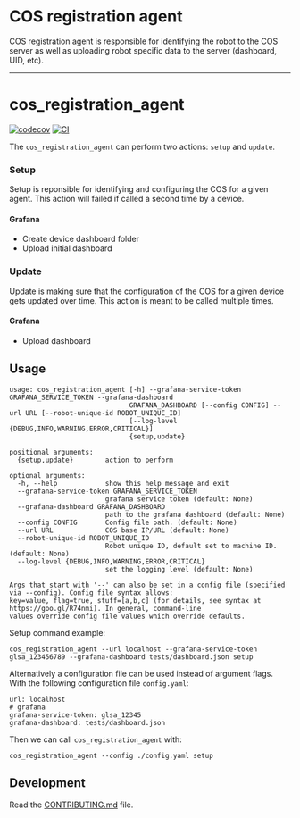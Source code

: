 
# COS registration agent

COS registration agent is responsible for identifying the robot to the COS server as well as uploading robot specific data to the server (dashboard, UID, etc).

---
# cos_registration_agent

[![codecov](https://codecov.io/gh/ubuntu-robotics/cos-registration-agent/branch/main/graph/badge.svg?token=cos-registration-agent_token_here)](https://codecov.io/gh/ubuntu-robotics/cos-registration-agent)
[![CI](https://github.com/ubuntu-robotics/cos-registration-agent/actions/workflows/main.yml/badge.svg)](https://github.com/ubuntu-robotics/cos-registration-agent/actions/workflows/main.yml)

The `cos_registration_agent` can perform two actions: `setup` and `update`.
### Setup
Setup is reponsible for identifying and configuring the COS for a given agent. This action will failed if called a second time by a device.
#### Grafana
- Create device dashboard folder
- Upload initial dashboard
### Update
Update is making sure that the configuration of the COS for a given device gets updated over time. This action is meant to be called multiple times.
#### Grafana
- Upload dashboard

## Usage

```
usage: cos_registration_agent [-h] --grafana-service-token GRAFANA_SERVICE_TOKEN --grafana-dashboard
                              GRAFANA_DASHBOARD [--config CONFIG] --url URL [--robot-unique-id ROBOT_UNIQUE_ID]
                              [--log-level {DEBUG,INFO,WARNING,ERROR,CRITICAL}]
                              {setup,update}

positional arguments:
  {setup,update}        action to perform

optional arguments:
  -h, --help            show this help message and exit
  --grafana-service-token GRAFANA_SERVICE_TOKEN
                        grafana service token (default: None)
  --grafana-dashboard GRAFANA_DASHBOARD
                        path to the grafana dashboard (default: None)
  --config CONFIG       Config file path. (default: None)
  --url URL             COS base IP/URL (default: None)
  --robot-unique-id ROBOT_UNIQUE_ID
                        Robot unique ID, default set to machine ID. (default: None)
  --log-level {DEBUG,INFO,WARNING,ERROR,CRITICAL}
                        set the logging level (default: None)

Args that start with '--' can also be set in a config file (specified via --config). Config file syntax allows:
key=value, flag=true, stuff=[a,b,c] (for details, see syntax at https://goo.gl/R74nmi). In general, command-line
values override config file values which override defaults.
```

Setup command example:

```
cos_registration_agent --url localhost --grafana-service-token glsa_123456789 --grafana-dashboard tests/dashboard.json setup
```

Alternatively a configuration file can be used instead of argument flags.
With the following configuration file `config.yaml`:

```
url: localhost
# grafana
grafana-service-token: glsa_12345
grafana-dashboard: tests/dashboard.json
```
Then we can call `cos_registration_agent` with:
```
cos_registration_agent --config ./config.yaml setup
```

## Development

Read the [CONTRIBUTING.md](CONTRIBUTING.md) file.

